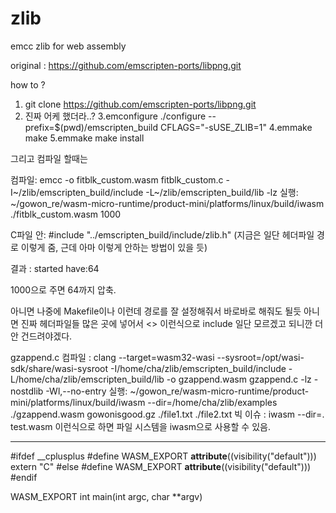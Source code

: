 # zlib
emcc zlib for web assembly 

original : https://github.com/emscripten-ports/libpng.git

how to ?

1. git clone https://github.com/emscripten-ports/libpng.git
2. 진짜 어케 했더라..?
3.emconfigure ./configure --prefix=$(pwd)/emscripten_build CFLAGS="-sUSE_ZLIB=1"
4.emmake make
5.emmake make install 

그리고 컴파일 할때는 

컴파일: emcc -o fitblk_custom.wasm fitblk_custom.c -I~/zlib/emscripten_build/include -L~/zlib/emscripten_build/lib -lz
실행: ~/gowon_re/wasm-micro-runtime/product-mini/platforms/linux/build/iwasm ./fitblk_custom.wasm 1000

C파일 안: #include "../emscripten_build/include/zlib.h" (지금은 일단 헤더파일 경로 이렇게 줌, 근데 아마 이렇게 안하는 방법이 있을 듯)


결과 : 
started
have:64

1000으로 주면 64까지 압축.


아니면 나중에 Makefile이나 이런데 경로를 잘 설정해줘서 바로바로 해줘도 될듯 
아니면 진짜 헤더파일들 많은 곳에 넣어서 <>  이런식으로 include 일단 모르겠고 되니깐 더 안 건드려야겠다.





gzappend.c 
컴파일 : clang --target=wasm32-wasi --sysroot=/opt/wasi-sdk/share/wasi-sysroot -I/home/cha/zlib/emscripten_build/include -L/home/cha/zlib/emscripten_build/lib -o gzappend.wasm gzappend.c -lz -nostdlib -Wl,--no-entry
실행: ~/gowon_re/wasm-micro-runtime/product-mini/platforms/linux/build/iwasm --dir=/home/cha/zlib/examples ./gzappend.wasm gowonisgood.gz ./file1.txt ./file2.txt
빅 이슈 : iwasm --dir=. test.wasm 이런식으로 하면 파일 시스템을 iwasm으로 사용할 수 있음.

------------------------------------------------------------------------------------
#ifdef __cplusplus
#define WASM_EXPORT __attribute__((visibility("default"))) extern "C"
#else
#define WASM_EXPORT __attribute__((visibility("default")))
#endif


WASM_EXPORT int main(int argc, char **argv)




